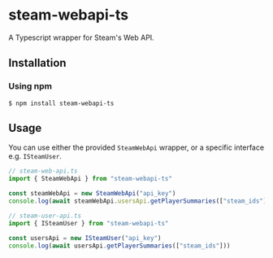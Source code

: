 # steam-webapi-ts

A Typescript wrapper for Steam's Web API.

## Installation

### Using npm

`$ npm install steam-webapi-ts`

## Usage

You can use either the provided `SteamWebApi` wrapper, or a specific interface e.g. `ISteamUser`. 

```typescript
// steam-web-api.ts
import { SteamWebApi } from "steam-webapi-ts"

const steamWebApi = new SteamWebApi("api_key")
console.log(await steamWebApi.usersApi.getPlayerSummaries(["steam_ids"]))

// steam-user-api.ts
import { ISteamUser } from "steam-webapi-ts"

const usersApi = new ISteamUser("api_key")
console.log(await usersApi.getPlayerSummaries(["steam_ids"]))
```
